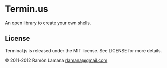 Termin.us
===========================

An open library to create your own shells.

License
-------

Terminal.js is released under the MIT license. See LICENSE for more details.

© 2011-2012 Ramón Lamana <rlamana@gmail.com>